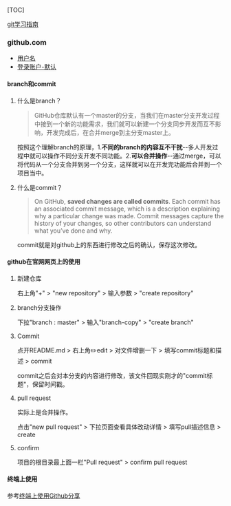 [TOC]

[git学习指南](https://fe.rualc.com/note/git.html)

### github.com

- [用户名](pickGithub9527)
- [登录账户-默认](2207164497@qq.com)

#### branch和commit

1. 什么是branch？

   > GitHub仓库默认有一个master的分支，当我们在master分支开发过程中接到一个新的功能需求，我们就可以新建一个分支同步开发而互不影响，开发完成后，在合并merge到主分支master上。

   按照这个理解branch的原理，1.**不同的branch的内容互不干扰**--多人开发过程中就可以操作不同分支开发不同功能。2.**可以合并操作**--通过merge，可以将代码从一个分支合并到另一个分支，这样就可以在开发完功能后合并到一个项目当中。

2. 什么是commit？

   > On GitHub, **saved changes are called commits**. Each commit has an associated commit message, which is a description explaining why a particular change was made. Commit messages capture the history of your changes, so other contributors can understand what you’ve done and why.

   commit就是对github上的东西进行修改之后的确认，保存这次修改。

#### github在官网网页上的使用

1. 新建仓库

   右上角"+" > "new repository" > 输入参数 > "create repository"

2. branch分支操作

   下拉"branch : master" > 输入"branch-copy" > "create branch"

3. Commit

   点开README.md > 右上角✏️edit > 对文件增删一下 > 填写commit标题和描述 > commit

   commit之后会对本分支的内容进行修改，该文件回现实刚才的"commit标题"，保留时间戳。

4. pull request

   实际上是合并操作。

   点击"new pull request" > 下拉页面查看具体改动详情 > 填写pull描述信息 > create

5. confirm

   项目的根目录最上面一栏"Pull request" > confirm pull request



#### 终端上使用

参考[终端上使用Github分享](https://www.jianshu.com/p/899a2d4de88f)





















